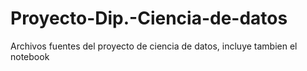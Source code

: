 # Proyecto-Dip.-Ciencia-de-datos
Archivos fuentes del proyecto de ciencia de datos, incluye tambien el notebook
